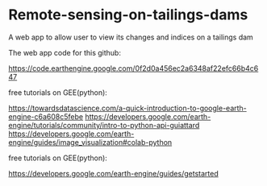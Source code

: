 # Remote-sensing-on-tailings-dams

A web app to allow user to view its changes and indices on a tailings dam


The web app code for this github:

  https://code.earthengine.google.com/0f2d0a456ec2a6348af22efc66b4c647


free tutorials on GEE(python):

  https://towardsdatascience.com/a-quick-introduction-to-google-earth-engine-c6a608c5febe
  https://developers.google.com/earth-engine/tutorials/community/intro-to-python-api-guiattard
  https://developers.google.com/earth-engine/guides/image_visualization#colab-python


free tutorials on GEE(python):

  https://developers.google.com/earth-engine/guides/getstarted

